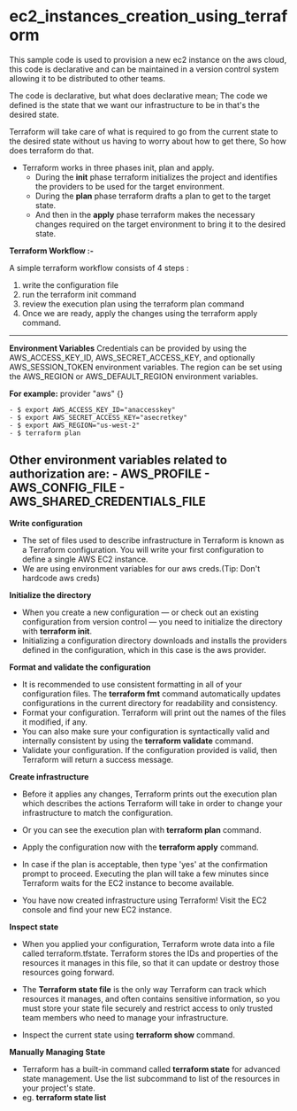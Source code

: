 # ec2_instances_creation_using_terraform



This sample code is used to provision a new ec2 instance on the aws cloud, this code is declarative and can be maintained in a version control system allowing it to be distributed to other teams.


The code is declarative, but what does declarative mean; The code we defined is the state that we want our infrastructure to be in that's the desired state.

Terraform will take care of what is required to go from the current state to the desired state without us having to worry about how to get there, So how does terraform do that.

- Terraform works in three phases init, plan and apply.
	- During the **init** phase terraform initializes the project and identifies the providers to be used for the target environment.
	- During the **plan** phase terraform drafts a plan to get to the target state.
	- And then in the **apply** phase terraform makes the necessary changes required on the target environment to bring it to the desired state.


**Terraform Workflow :-**

A simple terraform workflow consists of 4 steps :
1) write the configuration file
2) run the terraform init command
3) review the execution plan using the terraform plan command
4) Once we are ready, apply the changes using the terraform apply command.


-------------------------------
**Environment Variables**
Credentials can be provided by using the AWS_ACCESS_KEY_ID, AWS_SECRET_ACCESS_KEY, and optionally AWS_SESSION_TOKEN environment variables. The region can be set using the AWS_REGION or AWS_DEFAULT_REGION environment variables.

**For example:**
provider "aws" {}

	- $ export AWS_ACCESS_KEY_ID="anaccesskey"
	- $ export AWS_SECRET_ACCESS_KEY="asecretkey"
	- $ export AWS_REGION="us-west-2"
	- $ terraform plan

Other environment variables related to authorization are:
	- AWS_PROFILE
	- AWS_CONFIG_FILE
	- AWS_SHARED_CREDENTIALS_FILE
-----------------------------------


**Write configuration**
- The set of files used to describe infrastructure in Terraform is known as a Terraform configuration. You will write your first configuration to define a single AWS EC2 instance.
- We are using environment variables for our aws creds.(Tip: Don't hardcode aws creds)

**Initialize the directory**
- When you create a new configuration — or check out an existing configuration from version control — you need to initialize the directory with **terraform init**.
- Initializing a configuration directory downloads and installs the providers defined in the configuration, which in this case is the aws provider.

**Format and validate the configuration**
- It is recommended to use consistent formatting in all of your configuration files. The **terraform fmt** command automatically updates configurations in the current directory for readability and consistency.
- Format your configuration. Terraform will print out the names of the files it modified, if any.
- You can also make sure your configuration is syntactically valid and internally consistent by using the **terraform validate** command.
- Validate your configuration. If the configuration provided is valid, then Terraform will return a success message.

**Create infrastructure**
- Before it applies any changes, Terraform prints out the execution plan which describes the actions Terraform will take in order to change your infrastructure to match the configuration.
- Or you can see the execution plan with **terraform plan** command.
- Apply the configuration now with the **terraform apply** command.
- In case if the plan is acceptable, then type 'yes' at the confirmation prompt to proceed. Executing the plan will take a few minutes since Terraform waits for the EC2 instance to become available.

- You have now created infrastructure using Terraform! Visit the EC2 console and find your new EC2 instance.


**Inspect state**
- When you applied your configuration, Terraform wrote data into a file called terraform.tfstate. Terraform stores the IDs and properties of the resources it manages in this file, so that it can update or destroy those resources going forward.

- The **Terraform state file** is the only way Terraform can track which resources it manages, and often contains sensitive information, so you must store your state file securely and restrict access to only trusted team members who need to manage your infrastructure.
- Inspect the current state using **terraform show** command.

**Manually Managing State**
- Terraform has a built-in command called **terraform state** for advanced state management. Use the list subcommand to list of the resources in your project's state.
- eg.  **terraform state list**




